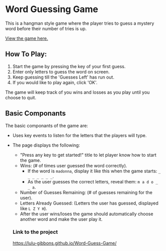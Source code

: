 # Word Guessing Game

This is a hangman style game where the player tries to guess a mystery word before their number of tries is up.

<a href="https://lulu-gibbons.github.io/Word-Guess-Game/">View the game here.</a>

## How To Play:

1. Start the game by pressing the key of your first guess.
2. Enter only letters to guess the word on screen.
3. Keep guessing till the 'Guesses Left' has run out. 
4. If you would like to play again, click 'OK'. 

The game will keep track of you wins and losses as you play until you choose to quit.

## Basic Componants

The basic componants of the game are: 

* Uses key events to listen for the letters that the players will type.
* The page displays the following:
  * "Press any key to get started!" title to let player know how to start the game.
  * Wins: (# of times user guessed the word correctly).
    * If the word is `madonna`, display it like this when the game starts: `_ _ _ _ _ _ _`.
    * As the user guesses the correct letters, reveal them: `m a d o _  _ a`.
  * Number of Guesses Remaining: (# of guesses remaining for the user).
  * Letters Already Guessed: (Letters the user has guessed, displayed like `L Z Y H`).
  * After the user wins/loses the game should automatically choose another word and make the user play it.
  
  ### Link to the project
  https://lulu-gibbons.github.io/Word-Guess-Game/
